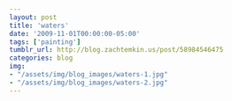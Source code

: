 ```yaml
---
layout: post
title: 'waters'
date: '2009-11-01T00:00:00-05:00'
tags: ['painting']
tumblr_url: http://blog.zachtemkin.us/post/58984546475
categories: blog
img: 
- "/assets/img/blog_images/waters-1.jpg" 
- "/assets/img/blog_images/waters-2.jpg" 
---
```


